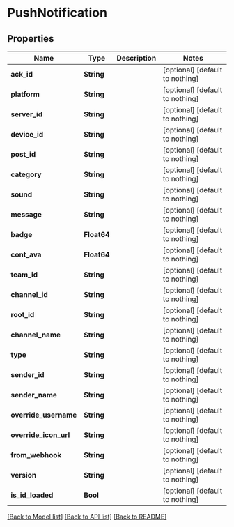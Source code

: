 # PushNotification


## Properties
Name | Type | Description | Notes
------------ | ------------- | ------------- | -------------
**ack_id** | **String** |  | [optional] [default to nothing]
**platform** | **String** |  | [optional] [default to nothing]
**server_id** | **String** |  | [optional] [default to nothing]
**device_id** | **String** |  | [optional] [default to nothing]
**post_id** | **String** |  | [optional] [default to nothing]
**category** | **String** |  | [optional] [default to nothing]
**sound** | **String** |  | [optional] [default to nothing]
**message** | **String** |  | [optional] [default to nothing]
**badge** | **Float64** |  | [optional] [default to nothing]
**cont_ava** | **Float64** |  | [optional] [default to nothing]
**team_id** | **String** |  | [optional] [default to nothing]
**channel_id** | **String** |  | [optional] [default to nothing]
**root_id** | **String** |  | [optional] [default to nothing]
**channel_name** | **String** |  | [optional] [default to nothing]
**type** | **String** |  | [optional] [default to nothing]
**sender_id** | **String** |  | [optional] [default to nothing]
**sender_name** | **String** |  | [optional] [default to nothing]
**override_username** | **String** |  | [optional] [default to nothing]
**override_icon_url** | **String** |  | [optional] [default to nothing]
**from_webhook** | **String** |  | [optional] [default to nothing]
**version** | **String** |  | [optional] [default to nothing]
**is_id_loaded** | **Bool** |  | [optional] [default to nothing]


[[Back to Model list]](../README.md#models) [[Back to API list]](../README.md#api-endpoints) [[Back to README]](../README.md)


